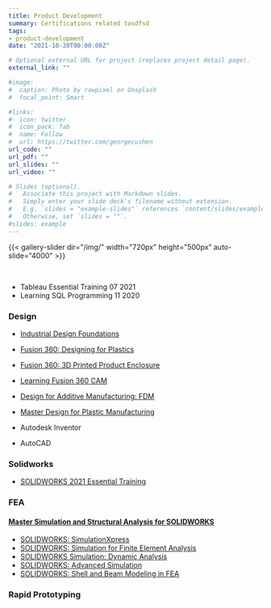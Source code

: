 ```yaml
---
title: Product Development
summary: Certifications related tosdfsd
tags:
- product-development
date: "2021-10-20T00:00:00Z"

# Optional external URL for project (replaces project detail page).
external_link: ""

#image:
#  caption: Photo by rawpixel on Unsplash
#  focal_point: Smart

#links:
#- icon: twitter
#  icon_pack: fab
#  name: Follow
#  url: https://twitter.com/georgecushen
url_code: ""
url_pdf: ""
url_slides: ""
url_video: ""

# Slides (optional).
#   Associate this project with Markdown slides.
#   Simply enter your slide deck's filename without extension.
#   E.g. `slides = "example-slides"` references `content/slides/example-slides.md`.
#   Otherwise, set `slides = ""`.
#slides: example
---
```


{{< gallery-slider dir="/img/" width="720px" height="500px" auto-slide="4000" >}}  

<br>

* Tableau Essential Training                  07  2021 
* Learning SQL Programming                    11  2020


### Design

* [Industrial Design Foundations](https://drive.google.com/file/d/1zavOrTCTFIH86t6x_tRTMIT_-jSYCVyH/view?usp=sharing)   
* [Fusion 360: Designing for Plastics](https://drive.google.com/file/d/1qayfP9TaHgakGEF0cvVEiY-5jzPlyevW/view?usp=sharing)         
* [Fusion 360: 3D Printed Product Enclosure](https://drive.google.com/file/d/1-LxUIJB8ehAwePVtyCi38DAQLeGOWYwt/view?usp=sharing)   
* [Learning Fusion 360 CAM](https://drive.google.com/file/d/1brXMaxoC7cWvyGjoDqqXr1rB9EV3p5NG/view?usp=sharing)
* [Design for Additive Manufacturing: FDM](https://drive.google.com/file/d/1O45ugjhSFvz_u87ci-EZ0ke_SbVgtmmK/view?usp=sharing)
* [Master Design for Plastic Manufacturing](https://drive.google.com/file/d/11hkHmGoCvlf8Iq-FtKCCet3znopJOMSe/view?usp=sharing)

* Autodesk Inventor
* AutoCAD

### Solidworks
* [SOLIDWORKS 2021 Essential Training](https://drive.google.com/file/d/18ML3aaz8PYqI1uJzt4XCzKeeY6KB48mF/view?usp=sharing)

### FEA
#### [Master Simulation and Structural Analysis for SOLIDWORKS](https://drive.google.com/file/d/1p69nYfWGgUBjOHixNFNzaB9neu1qHqxf/view?usp=sharing)
* [SOLIDWORKS: SimulationXpress](https://drive.google.com/file/d/1rd0hyqo60gT0KhN7SKqfFuKbkNbEs7So/view?usp=sharing)
* [SOLIDWORKS: Simulation for Finite Element Analysis](https://drive.google.com/file/d/1ZRRrtnr_wJvTFjs_P0qjSNymMmuP9HTr/view?usp=sharing)
* [SOLIDWORKS Simulation: Dynamic Analysis](https://drive.google.com/file/d/1EPC0wLW4mMXODm1QYTMQhz3d5UccE6uz/view?usp=sharing)
* [SOLIDWORKS: Advanced Simulation](https://drive.google.com/file/d/1ylhGdg-6zp2kMqsZ-m3P80XlWnVZMImd/view?usp=sharing)
* [SOLIDWORKS: Shell and Beam Modeling in FEA](https://drive.google.com/file/d/1dit_kqpFEtGHi6ybccG3tGzAKB9b4RsZ/view?usp=sharing)

### Rapid Prototyping




